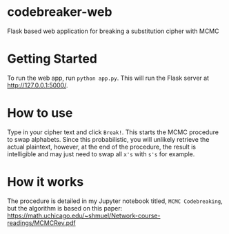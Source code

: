 # codebreaker-web
Flask based web application for breaking a substitution cipher with MCMC

# Getting Started
To run the web app, run `python app.py`.  This will run the Flask server at http://127.0.0.1:5000/.

# How to use
Type in your cipher text and click `Break!`.  This starts the MCMC procedure to swap alphabets.  Since this probabilistic, you will unlikely retrieve the actual plaintext, however, at the end of the procedure, the result is intelligible and may just need to swap all `x's` with `s's` for example.

# How it works
The procedure is detailed in my Jupyter notebook titled, `MCMC Codebreaking`, but the algorithm is based on this paper: https://math.uchicago.edu/~shmuel/Network-course-readings/MCMCRev.pdf
